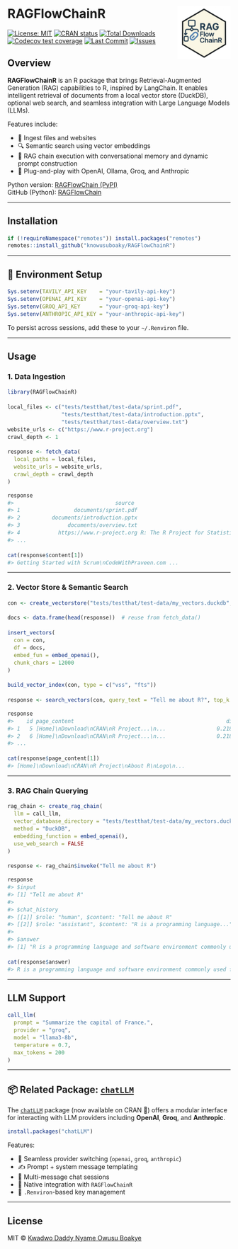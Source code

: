 
<!-- README.md is generated from README.Rmd. Please edit that file -->

# RAGFlowChainR <a href="https://knowusuboaky.github.io/RAGFlowChainR"><img src="man/figures/raglogo.png" align="right" height="120" /></a>

<!-- badges: start -->

[![License:
MIT](https://img.shields.io/badge/License-MIT-blue.svg)](https://opensource.org/licenses/MIT)
[![CRAN
status](https://www.r-pkg.org/badges/version/RAGFlowChainR)](https://cran.r-project.org/package=RAGFlowChainR)
[![Total
Downloads](https://cranlogs.r-pkg.org/badges/grand-total/RAGFlowChainR?color=orange)](https://cranlogs.r-pkg.org/badges/grand-total/RAGFlowChainR)
[![Codecov test
coverage](https://codecov.io/gh/knowusuboaky/RAGFlowChainR/branch/main/graph/badge.svg)](https://app.codecov.io/gh/knowusuboaky/RAGFlowChainR?branch=main)
[![Last
Commit](https://img.shields.io/github/last-commit/knowusuboaky/RAGFlowChainR.svg)](https://github.com/knowusuboaky/RAGFlowChainR/commits/main)
[![Issues](https://img.shields.io/github/issues/knowusuboaky/RAGFlowChainR.svg)](https://github.com/knowusuboaky/RAGFlowChainR/issues)
<!-- badges: end -->

## Overview

**RAGFlowChainR** is an R package that brings Retrieval-Augmented
Generation (RAG) capabilities to R, inspired by LangChain. It enables
intelligent retrieval of documents from a local vector store (DuckDB),
optional web search, and seamless integration with Large Language Models
(LLMs).

Features include:

- 📂 Ingest files and websites
- 🔍 Semantic search using vector embeddings
- 🧠 RAG chain execution with conversational memory and dynamic prompt
  construction
- 🔌 Plug-and-play with OpenAI, Ollama, Groq, and Anthropic

Python version: [RAGFlowChain
(PyPI)](https://pypi.org/project/RAGFlowChain/)  
GitHub (Python):
[RAGFlowChain](https://github.com/knowusuboaky/RAGFlowChain)

------------------------------------------------------------------------

## Installation

``` r
if (!requireNamespace("remotes")) install.packages("remotes")
remotes::install_github("knowusuboaky/RAGFlowChainR")
```

------------------------------------------------------------------------

## 🔐 Environment Setup

``` r
Sys.setenv(TAVILY_API_KEY    = "your-tavily-api-key")
Sys.setenv(OPENAI_API_KEY    = "your-openai-api-key")
Sys.setenv(GROQ_API_KEY      = "your-groq-api-key")
Sys.setenv(ANTHROPIC_API_KEY = "your-anthropic-api-key")
```

To persist across sessions, add these to your `~/.Renviron` file.

------------------------------------------------------------------------

## Usage

### 1. Data Ingestion

``` r
library(RAGFlowChainR)

local_files <- c("tests/testthat/test-data/sprint.pdf", 
                 "tests/testthat/test-data/introduction.pptx",
                 "tests/testthat/test-data/overview.txt")
website_urls <- c("https://www.r-project.org")
crawl_depth <- 1

response <- fetch_data(
  local_paths = local_files,
  website_urls = website_urls,
  crawl_depth = crawl_depth
)
```

``` r
response
#>                                source                                      title ...
#> 1                 documents/sprint.pdf                                       <NA> ...
#> 2          documents/introduction.pptx                                       <NA> ...
#> 3               documents/overview.txt                                       <NA> ...
#> 4            https://www.r-project.org R: The R Project for Statistical Computing ...
#> ...

cat(response$content[1])
#> Getting Started with Scrum\nCodeWithPraveen.com ...
```

------------------------------------------------------------------------

### 2. Vector Store & Semantic Search

``` r
con <- create_vectorstore("tests/testthat/test-data/my_vectors.duckdb", overwrite = TRUE)

docs <- data.frame(head(response))  # reuse from fetch_data()

insert_vectors(
  con = con,
  df = docs,
  embed_fun = embed_openai(),
  chunk_chars = 12000
)

build_vector_index(con, type = c("vss", "fts"))

response <- search_vectors(con, query_text = "Tell me about R?", top_k = 5)
```

``` r
response
#>    id page_content                                                dist
#> 1   5 [Home]\nDownload\nCRAN\nR Project...\n...                0.2183
#> 2   6 [Home]\nDownload\nCRAN\nR Project...\n...                0.2183
#> ...

cat(response$page_content[1])
#> [Home]\nDownload\nCRAN\nR Project\nAbout R\nLogo\n...
```

------------------------------------------------------------------------

### 3. RAG Chain Querying

``` r
rag_chain <- create_rag_chain(
  llm = call_llm,
  vector_database_directory = "tests/testthat/test-data/my_vectors.duckdb",
  method = "DuckDB",
  embedding_function = embed_openai(),
  use_web_search = FALSE
)

response <- rag_chain$invoke("Tell me about R")
```

``` r
response
#> $input
#> [1] "Tell me about R"
#>
#> $chat_history
#> [[1]] $role: "human", $content: "Tell me about R"
#> [[2]] $role: "assistant", $content: "R is a programming language..."
#>
#> $answer
#> [1] "R is a programming language and software environment commonly used for statistical computing and graphics..."

cat(response$answer)
#> R is a programming language and software environment commonly used for statistical computing and graphics...
```

------------------------------------------------------------------------

## LLM Support

``` r
call_llm(
  prompt = "Summarize the capital of France.",
  provider = "groq",
  model = "llama3-8b",
  temperature = 0.7,
  max_tokens = 200
)
```

------------------------------------------------------------------------

## 📦 Related Package: [`chatLLM`](https://cran.r-project.org/package=chatLLM)

The [`chatLLM`](https://github.com/knowusuboaky/chatLLM) package (now
available on CRAN 🎉) offers a modular interface for interacting with
LLM providers including **OpenAI**, **Groq**, and **Anthropic**.

``` r
install.packages("chatLLM")
```

Features:

- 🔁 Seamless provider switching (`openai`, `groq`, `anthropic`)
- ✍️ Prompt + system message templating
- 💬 Multi-message chat sessions
- 🔌 Native integration with `RAGFlowChainR`
- 🔐 `.Renviron`-based key management

------------------------------------------------------------------------

## License

MIT © [Kwadwo Daddy Nyame Owusu
Boakye](mailto:kwadwo.owusuboakye@outlook.com)
